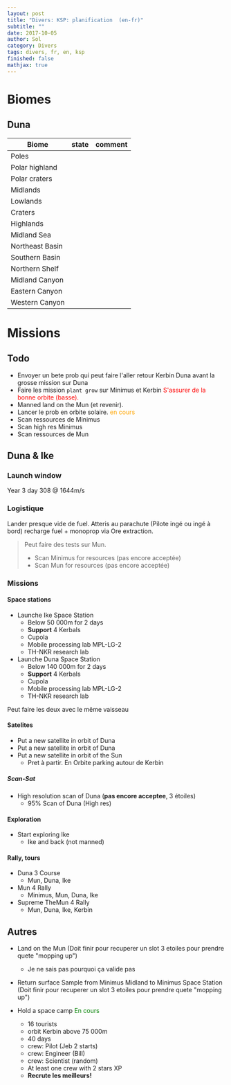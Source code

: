 ```yaml
---
layout: post
title: "Divers: KSP: planification  (en-fr)"
subtitle: ""
date: 2017-10-05
author: Sol
category: Divers
tags: divers, fr, en, ksp
finished: false
mathjax: true
---
```

     

# Biomes

## Duna

Biome            |state|comment|
-----------------|-----|-------|
Poles            |     |       |  
Polar highland   |     |       |              
Polar craters    |     |       |          
Midlands         |     |       |      
Lowlands         |     |       |      
Craters          |     |       |      
Highlands        |     |       |      
Midland Sea      |     |       |          
Northeast Basin  |     |       |              
Southern Basin   |     |       |              
Northern Shelf   |     |       |              
Midland Canyon   |     |       |              
Eastern Canyon   |     |       |              
Western Canyon   |     |       |


# Missions


## Todo

* Envoyer un bete prob qui peut faire l'aller retour Kerbin Duna avant la grosse mission sur Duna
* Faire les mission `plant grow` sur Minimus et Kerbin <span style="color:red"> S'assurer de la bonne orbite (basse). </span> 
* Manned land on the Mun (et revenir).
* Lancer le prob en orbite solaire. <span style="color:orange"> en cours </span> 
* Scan ressources de Minimus
* Scan high res Minimus
* Scan ressources de Mun 


## Duna & Ike

### Launch window
Year 3 day 308 @ 1644m/s

### Logistique
Lander presque vide de fuel. Atteris au parachute (Pilote ingé ou ingé à bord) recharge fuel + monoprop via Ore extraction.

> Peut faire des tests sur Mun.
> * Scan Minimus for resources (pas encore acceptée)
> * Scan Mun for resources (pas encore acceptée)

### Missions

#### Space stations
* Launche Ike Space Station
    * Below 50 000m for 2 days
    * **Support** 4 Kerbals
    * Cupola
    * Mobile processing lab MPL-LG-2
    * TH-NKR research lab
* Launche Duna Space Station
    * Below 140 000m for 2 days
    * **Support** 4 Kerbals
    * Cupola
    * Mobile processing lab MPL-LG-2
    * TH-NKR research lab

Peut faire les deux avec le même vaisseau

#### Satelites

* Put a new satellite in orbit of Duna
* Put a new satellite in orbit of Duna
* Put a new satellite in orbit of the Sun
    * Pret à partir. En Orbite parking autour de Kerbin

##### Scan-Sat
* High resolution scan of Duna (**pas encore acceptee**, 3 étoiles)
    * 95% Scan of Duna (High res)

#### Exploration
* Start exploring Ike
    * Ike and back (not manned)


#### Rally, tours
* Duna 3 Course
    * Mun, Duna, Ike
* Mun 4 Rally
    * Minimus, Mun, Duna, Ike
* Supreme TheMun 4 Rally
    * Mun, Duna, Ike, Kerbin






## Autres

* Land on the Mun (Doit finir pour recuperer un slot 3 etoiles pour prendre quete "mopping up")
    * Je ne sais pas pourquoi ça valide pas

* Return surface Sample from Minimus Midland to Minimus Space Station (Doit finir pour recuperer un slot 3 etoiles pour prendre quete "mopping up")


* Hold a space camp <span style="color:green"> En cours </span> 
    * 16 tourists
    * orbit Kerbin above 75 000m
    * 40 days
    * crew: Pilot (Jeb 2 starts)
    * crew: Engineer (Bill)
    * crew: Scientist (random)
    * At least one crew with 2 stars XP
    * **Recrute les meilleurs!**

